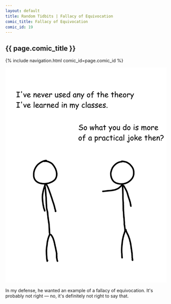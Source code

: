 ```yaml
---
layout: default
title: Random Tidbits | Fallacy of Equivocation
comic_title: Fallacy of Equivocation
comic_id: 19
---
```


## {{ page.comic_title }}

{% include navigation.html comic_id=page.comic_id %}

![](/assets/images/19.png)

In my defense, he wanted an example of a fallacy of equivocation. It's probably not right — no, it's definitely not right to say that.
